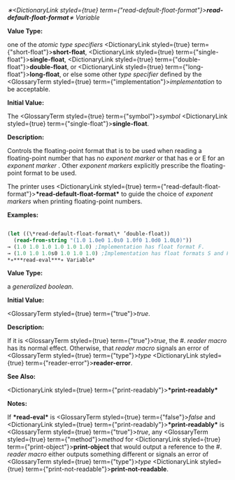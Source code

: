 *∗<DictionaryLink styled={true} term={"read-default-float-format"}><b>*read-default-float-format*</b></DictionaryLink>∗ Variable* 



**Value Type:** 



one of the *atomic type specifiers* <DictionaryLink styled={true} term={"short-float"}><b>short-float</b></DictionaryLink>, <DictionaryLink styled={true} term={"single-float"}><b>single-float</b></DictionaryLink>, <DictionaryLink styled={true} term={"double-float"}><b>double-float</b></DictionaryLink>, or <DictionaryLink styled={true} term={"long-float"}><b>long-float</b></DictionaryLink>, or else some other *type specifier* defined by the <GlossaryTerm styled={true} term={"implementation"}><i>implementation</i></GlossaryTerm> to be acceptable. 







 



 



**Initial Value:** 



The <GlossaryTerm styled={true} term={"symbol"}><i>symbol</i></GlossaryTerm> <DictionaryLink styled={true} term={"single-float"}><b>single-float</b></DictionaryLink>. 



**Description:** 



Controls the floating-point format that is to be used when reading a floating-point number that has no *exponent marker* or that has e or E for an *exponent marker* . Other *exponent markers* explicitly prescribe the floating-point format to be used. 



The printer uses <DictionaryLink styled={true} term={"read-default-float-format"}><b>\*read-default-float-format\*</b></DictionaryLink> to guide the choice of *exponent markers* when printing floating-point numbers. 



**Examples:**
```lisp

(let ((\*read-default-float-format\* ’double-float)) 
  (read-from-string "(1.0 1.0e0 1.0s0 1.0f0 1.0d0 1.0L0)")) 
→ (1.0 1.0 1.0 1.0 1.0 1.0) ;Implementation has float format F. 
→ (1.0 1.0 1.0s0 1.0 1.0 1.0) ;Implementation has float formats S and F. → (1.0d0 1.0d0 1.0 1.0 1.0d0 1.0d0) ;Implementation has float formats F and D. → (1.0d0 1.0d0 1.0s0 1.0 1.0d0 1.0d0) ;Implementation has float formats S, F, D. → (1.0d0 1.0d0 1.0 1.0 1.0d0 1.0L0) ;Implementation has float formats F, D, L. → (1.0d0 1.0d0 1.0s0 1.0 1.0d0 1.0L0) ;Implementation has formats S, F, D, L. 
*∗***read-eval***∗ Variable* 

```
**Value Type:** 



a *generalized boolean*. 



**Initial Value:** 



<GlossaryTerm styled={true} term={"true"}><i>true</i></GlossaryTerm>. 



**Description:** 



If it is <GlossaryTerm styled={true} term={"true"}><i>true</i></GlossaryTerm>, the #. *reader macro* has its normal effect. Otherwise, that *reader macro* signals an error of <GlossaryTerm styled={true} term={"type"}><i>type</i></GlossaryTerm> <DictionaryLink styled={true} term={"reader-error"}><b>reader-error</b></DictionaryLink>. 



**See Also:** 



<DictionaryLink styled={true} term={"print-readably"}><b>\*print-readably\*</b></DictionaryLink> 



**Notes:** 



If **\*read-eval\*** is <GlossaryTerm styled={true} term={"false"}><i>false</i></GlossaryTerm> and <DictionaryLink styled={true} term={"print-readably"}><b>\*print-readably\*</b></DictionaryLink> is <GlossaryTerm styled={true} term={"true"}><i>true</i></GlossaryTerm>, any <GlossaryTerm styled={true} term={"method"}><i>method</i></GlossaryTerm> for <DictionaryLink styled={true} term={"print-object"}><b>print-object</b></DictionaryLink> that would output a reference to the #. *reader macro* either outputs something different or signals an error of <GlossaryTerm styled={true} term={"type"}><i>type</i></GlossaryTerm> <DictionaryLink styled={true} term={"print-not-readable"}><b>print-not-readable</b></DictionaryLink>. 







 



 



